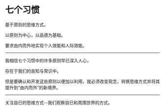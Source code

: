 # 七个习惯



基于原则的思维方式。

以原则为中心，以品德为基础。

要求由内而外地实现个人效能和人际效能。

---

我相信七个习惯中的许多原则早已深入人心，

存在于我们的良知与常识中。

但是要确认和开发这些原则以便加以利用，就必须改变观念，转换思维方式并将其提升到“由内而外”的新境界。

---

关注自已的思维方式--我们观察自已和周围世界的方式。